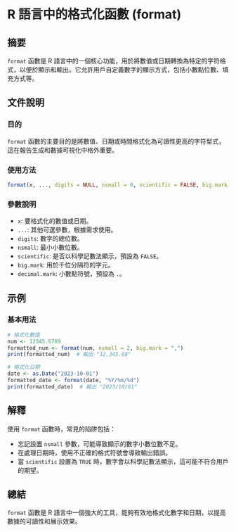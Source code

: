 <!--
Meta Description: # R 語言中的格式化函數 (format) ## 摘要 `format` 函數是 R 語言中的一個核心功能，用於將數值或日期轉換為特定的字符格式，以便於顯示和輸出。它允許用戶自定義數字的顯示方式，包括小數點位數、填充方式等。 ## 文件說明 ### 目的 `format` 函數的主要目的是將數值、...
Meta Keywords: format, mark, nsmall, scientific, big
-->

# R 語言中的格式化函數 (format)

## 摘要
`format` 函數是 R 語言中的一個核心功能，用於將數值或日期轉換為特定的字符格式，以便於顯示和輸出。它允許用戶自定義數字的顯示方式，包括小數點位數、填充方式等。

## 文件說明
### 目的
`format` 函數的主要目的是將數值、日期或時間格式化為可讀性更高的字符型式，這在報告生成和數據可視化中格外重要。

### 使用方法
```R
format(x, ..., digits = NULL, nsmall = 0, scientific = FALSE, big.mark = "", decimal.mark = ".")
```

### 參數說明
- `x`: 要格式化的數值或日期。
- `...`: 其他可選參數，根據需求使用。
- `digits`: 數字的總位數。
- `nsmall`: 最小小數位數。
- `scientific`: 是否以科學記數法顯示，預設為 `FALSE`。
- `big.mark`: 用於千位分隔符的字元。
- `decimal.mark`: 小數點符號，預設為 `.`。

## 示例
### 基本用法
```R
# 格式化數值
num <- 12345.6789
formatted_num <- format(num, nsmall = 2, big.mark = ",")
print(formatted_num)  # 輸出 "12,345.68"

# 格式化日期
date <- as.Date("2023-10-01")
formatted_date <- format(date, "%Y/%m/%d")
print(formatted_date)  # 輸出 "2023/10/01"
```

## 解釋
使用 `format` 函數時，常見的陷阱包括：
- 忘記設置 `nsmall` 參數，可能導致顯示的數字小數位數不足。
- 在處理日期時，使用不正確的格式符號會導致輸出錯誤。
- 當 `scientific` 設置為 `TRUE` 時，數字會以科學記數法顯示，這可能不符合用戶的期望。

## 總結
`format` 函數是 R 語言中一個強大的工具，能夠有效地格式化數字和日期，以提高數據的可讀性和展示效果。